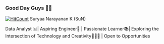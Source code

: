 ### Good Day Guys 🙏🏻
[![HitCount](https://hits.dwyl.com/Suryaa07/Suryaa07.svg?style=flat-square)](http://hits.dwyl.com/Suryaa07/Suryaa07)
Suryaa Narayanan K (SuN)


Data Analyst 📊| Aspiring Engineer🤖 | Passionate Learner📚| Exploring the Intersection of Technology and Creativity👨🏽‍💻 | Open to Opportunities


<!--
**Suryaa07/Suryaa07** is a ✨ _special_ ✨ repository because its `README.md` (this file) appears on your GitHub profile.

Here are some ideas to get you started:

- 🔭 I’m currently working on ...
- 🌱 I’m currently learning ...
- 👯 I’m looking to collaborate on ...
- 🤔 I’m looking for help with ...
- 💬 Ask me about ...
- 📫 How to reach me: ...
- 😄 Pronouns: ...
- ⚡ Fun fact: ...
-->
